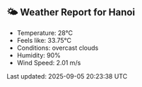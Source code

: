 <!-- WEATHER-START -->
## 🌤 Weather Report for Hanoi

- Temperature: 28°C
- Feels like: 33.75°C
- Conditions: overcast clouds
- Humidity: 90%
- Wind Speed: 2.01 m/s

Last updated: 2025-09-05 20:23:38 UTC
<!-- WEATHER-END -->
